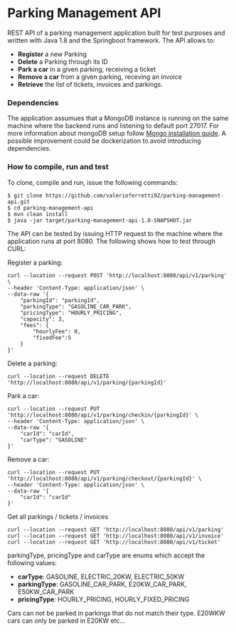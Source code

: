 # Parking Management API
REST API of a parking management application built for test purposes and written with Java 1.8 and the Springboot framework. The API allows to:
- **Register** a new Parking
- **Delete** a Parking through its ID
- **Park a car** in a given parking, receiving a ticket
- **Remove a car** from a given parking, receving an invoice
- **Retrieve** the list of tickets, invoices and parkings.

### Dependencies
The application assumues that a MongoDB instance is running on the same machine where the backend runs and listening to default port 27017. For more information about mongoDB setup follow [Mongo installation guide](https://docs.mongodb.com/manual/installation/). A possible improvement could be dockerization to avoid introducing dependencies. 

### How to compile, run and test
To clone, compile and run, issue the following commands:
```
$ git clone https://github.com/valerioferretti92/parking-management-api.git
$ cd parking-management-api
$ mvn clean install
$ java -jar target/parking-management-api-1.0-SNAPSHOT.jar
```
The API can be tested by issuing HTTP request to the machine where the application runs at port 8080. The following shows how to test through CURL:

Register a parking:
```
curl --location --request POST 'http://localhost:8080/api/v1/parking' \
--header 'Content-Type: application/json' \
--data-raw '{
	"parkingId": "parkingId",
	"parkingType": "GASOLINE_CAR_PARK",
	"pricingType": "HOURLY_PRICING",
	"capacity": 3,
	"fees": {
		"hourlyFee": 0,
		"fixedFee":5
	}
}'
```
Delete a parking:
```
curl --location --request DELETE 'http://localhost:8080/api/v1/parking/{parkingId}'
```
Park a car:
```
curl --location --request PUT 'http://localhost:8080/api/v1/parking/checkin/{parkingId}' \
--header 'Content-Type: application/json' \
--data-raw '{
	"carId": "carId",
	"carType": "GASOLINE"
}'
```
Remove a car:
```
curl --location --request PUT 'http://localhost:8080/api/v1/parking/checkout/{parkingId}' \
--header 'Content-Type: application/json' \
--data-raw '{
	"carId": "carId"
}'
```
Get all parkings / tickets / invoices
```
curl --location --request GET 'http://localhost:8080/api/v1/parking'
curl --location --request GET 'http://localhost:8080/api/v1/invoice'
curl --location --request GET 'http://localhost:8080/api/v1/ticket'
```
parkingType, pricingType and carType are enums which accept the following values:
- **carType**: GASOLINE, ELECTRIC_20KW, ELECTRIC_50KW
- **parkingType**: GASOLINE_CAR_PARK, E20KW_CAR_PARK, E50KW_CAR_PARK
- **pricingType**: HOURLY_PRICING, HOURLY_FIXED_PRICING

Cars can not be parked in parkings that do not match their type. E20WKW cars can only be parked in E20KW etc...
